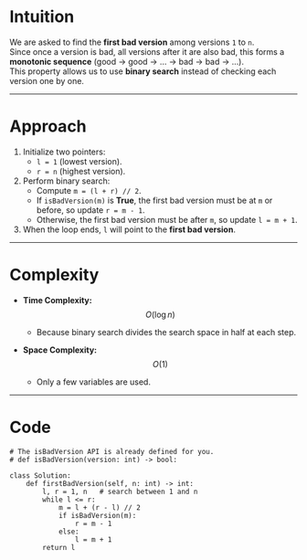 # Intuition

We are asked to find the **first bad version** among versions `1` to `n`.  
Since once a version is bad, all versions after it are also bad, this forms a **monotonic sequence** (good → good → … → bad → bad → …).  
This property allows us to use **binary search** instead of checking each version one by one.

---

# Approach

1. Initialize two pointers:
   - `l = 1` (lowest version).
   - `r = n` (highest version).
2. Perform binary search:
   - Compute `m = (l + r) // 2`.
   - If `isBadVersion(m)` is **True**, the first bad version must be at `m` or before, so update `r = m - 1`.
   - Otherwise, the first bad version must be after `m`, so update `l = m + 1`.
3. When the loop ends, `l` will point to the **first bad version**.

---

# Complexity

- **Time Complexity:** $$O(\log n)$$
  - Because binary search divides the search space in half at each step.

- **Space Complexity:** $$O(1)$$
  - Only a few variables are used.

---

# Code

```python3 []
# The isBadVersion API is already defined for you.
# def isBadVersion(version: int) -> bool:

class Solution:
    def firstBadVersion(self, n: int) -> int:
        l, r = 1, n   # search between 1 and n
        while l <= r:
            m = l + (r - l) // 2
            if isBadVersion(m):
                r = m - 1
            else:
                l = m + 1
        return l

```
